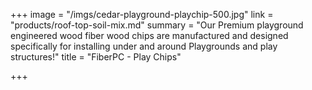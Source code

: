 +++
image = "/imgs/cedar-playground-playchip-500.jpg"
link = "products/roof-top-soil-mix.md"
summary = "Our Premium playground engineered wood fiber wood chips are manufactured and designed specifically for installing under and around Playgrounds and play structures!"
title = "FiberPC - Play Chips"

+++
